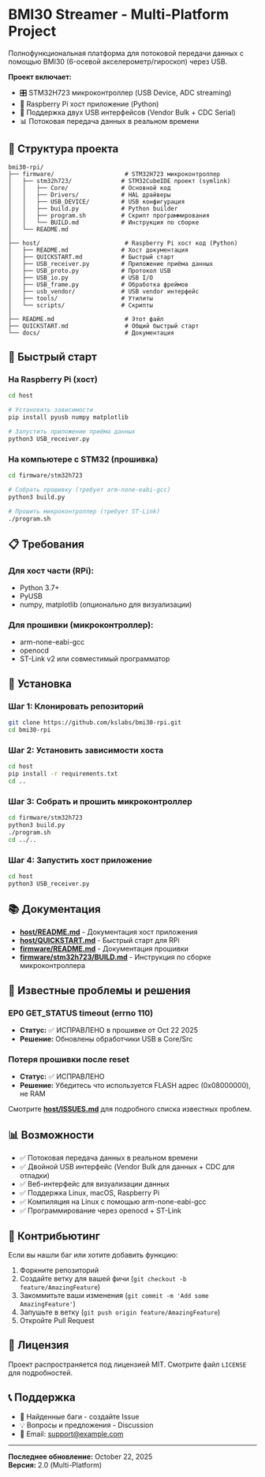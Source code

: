 # BMI30 Streamer - Multi-Platform Project

Полнофункциональная платформа для потоковой передачи данных с помощью BMI30 (6-осевой акселерометр/гироскоп) через USB.

**Проект включает:**
- 🎛️ STM32H723 микроконтроллер (USB Device, ADC streaming)
- 🍓 Raspberry Pi хост приложение (Python)
- 🔌 Поддержка двух USB интерфейсов (Vendor Bulk + CDC Serial)
- 📊 Потоковая передача данных в реальном времени

## 📁 Структура проекта

```
bmi30-rpi/
├── firmware/                    # STM32H723 микроконтроллер
│   ├── stm32h723/              # STM32CubeIDE проект (symlink)
│   │   ├── Core/               # Основной код
│   │   ├── Drivers/            # HAL драйверы
│   │   ├── USB_DEVICE/         # USB конфигурация
│   │   ├── build.py            # Python builder
│   │   ├── program.sh          # Скрипт программирования
│   │   └── BUILD.md            # Инструкция по сборке
│   └── README.md
│
├── host/                        # Raspberry Pi хост код (Python)
│   ├── README.md               # Хост документация
│   ├── QUICKSTART.md           # Быстрый старт
│   ├── USB_receiver.py         # Приложение приёма данных
│   ├── USB_proto.py            # Протокол USB
│   ├── USB_io.py               # USB I/O
│   ├── USB_frame.py            # Обработка фреймов
│   ├── usb_vendor/             # USB vendor интерфейс
│   ├── tools/                  # Утилиты
│   └── scripts/                # Скрипты
│
├── README.md                    # Этот файл
├── QUICKSTART.md                # Общий быстрый старт
└── docs/                        # Документация

```

## 🚀 Быстрый старт

### На Raspberry Pi (хост)

```bash
cd host

# Установить зависимости
pip install pyusb numpy matplotlib

# Запустить приложение приёма данных
python3 USB_receiver.py
```

### На компьютере с STM32 (прошивка)

```bash
cd firmware/stm32h723

# Собрать прошивку (требует arm-none-eabi-gcc)
python3 build.py

# Прошить микроконтроллер (требует ST-Link)
./program.sh
```

## 📋 Требования

### Для хост части (RPi):
- Python 3.7+
- PyUSB
- numpy, matplotlib (опционально для визуализации)

### Для прошивки (микроконтроллер):
- arm-none-eabi-gcc
- openocd
- ST-Link v2 или совместимый программатор

## 🔧 Установка

### Шаг 1: Клонировать репозиторий

```bash
git clone https://github.com/kslabs/bmi30-rpi.git
cd bmi30-rpi
```

### Шаг 2: Установить зависимости хоста

```bash
cd host
pip install -r requirements.txt
cd ..
```

### Шаг 3: Собрать и прошить микроконтроллер

```bash
cd firmware/stm32h723
python3 build.py
./program.sh
cd ../..
```

### Шаг 4: Запустить хост приложение

```bash
cd host
python3 USB_receiver.py
```

## 📚 Документация

- [**host/README.md**](host/README.md) - Документация хост приложения
- [**host/QUICKSTART.md**](host/QUICKSTART.md) - Быстрый старт для RPi
- [**firmware/README.md**](firmware/README.md) - Документация прошивки
- [**firmware/stm32h723/BUILD.md**](firmware/stm32h723/BUILD.md) - Инструкция по сборке микроконтроллера

## 🐛 Известные проблемы и решения

### EP0 GET_STATUS timeout (errno 110)
- **Статус:** ✅ ИСПРАВЛЕНО в прошивке от Oct 22 2025
- **Решение:** Обновлены обработчики USB в Core/Src

### Потеря прошивки после reset
- **Статус:** ✅ ИСПРАВЛЕНО
- **Решение:** Убедитесь что используется FLASH адрес (0x08000000), не RAM

Смотрите [**host/ISSUES.md**](host/ISSUES.md) для подробного списка известных проблем.

## 📊 Возможности

- ✅ Потоковая передача данных в реальном времени
- ✅ Двойной USB интерфейс (Vendor Bulk для данных + CDC для отладки)
- ✅ Веб-интерфейс для визуализации данных
- ✅ Поддержка Linux, macOS, Raspberry Pi
- ✅ Компиляция на Linux с помощью arm-none-eabi-gcc
- ✅ Программирование через openocd + ST-Link

## 👥 Контрибьютинг

Если вы нашли баг или хотите добавить функцию:

1. Форкните репозиторий
2. Создайте ветку для вашей фичи (`git checkout -b feature/AmazingFeature`)
3. Закоммитьте ваши изменения (`git commit -m 'Add some AmazingFeature'`)
4. Запушьте в ветку (`git push origin feature/AmazingFeature`)
5. Откройте Pull Request

## 📝 Лицензия

Проект распространяется под лицензией MIT. Смотрите файл `LICENSE` для подробностей.

## 📞 Поддержка

- 🐛 Найденные баги - создайте Issue
- 💡 Вопросы и предложения - Discussion
- 📧 Email: support@example.com

---

**Последнее обновление:** October 22, 2025  
**Версия:** 2.0 (Multi-Platform)
